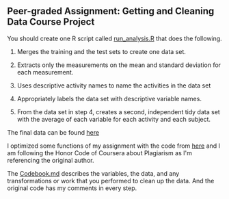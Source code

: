 
## Peer-graded Assignment: Getting and Cleaning Data Course Project

You should create one R script called [run_analysis.R](https://github.com/HiimHotta/Data-Science-Foundations-using-R-Specialization/blob/main/Course%203%20-%20Getting%20%26%20Cleaning%20Data/week4/run_analysis.R) that does the following. 

1. Merges the training and the test sets to create one data set.

2. Extracts only the measurements on the mean and standard deviation for each measurement.

3. Uses descriptive activity names to name the activities in the data set

4. Appropriately labels the data set with descriptive variable names. 

5. From the data set in step 4, creates a second, independent tidy data set with the average of each variable for each activity and each subject.

The final data can be found [here](https://github.com/HiimHotta/Data-Science-Foundations-using-R-Specialization/tree/main/Course%203%20-%20Getting%20%26%20Cleaning%20Data/week4/tidy_data.txt)

I optimized some functions of my assignment with the code from [here](https://rpubs.com/ninjazzle/DS-JHU-3-4-Final#:~:text=Step%201%3A%20Merges%20the%20training,to%20create%20one%20data%20set.&text=Step%202%3A%20Extracts%20only%20the,standard%20deviation%20for%20each%20measurement.&text=Step%203%3A%20Uses%20descriptive%20activity,activities%20in%20the%20data%20set.&text=Step%204%3A%20Appropriately%20labels%20the%20data%20set%20with%20descriptive%20variable%20names.) and I am following the Honor Code of Coursera about Plagiarism as I'm referencing the original author.

The [Codebook.md](https://github.com/HiimHotta/Data-Science-Foundations-using-R-Specialization/blob/main/Course%203%20-%20Getting%20%26%20Cleaning%20Data/week4/CodeBook.md) describes the variables, the data, and any transformations or work that you performed to clean up the data. 
And the original code has my comments in every step. 


